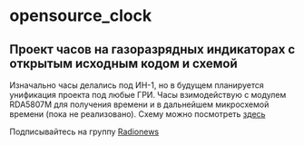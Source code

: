 # opensource_clock
## Проект часов на газоразрядных индикаторах с открытым исходным кодом и схемой

Изначально часы делались под ИН-1, но в будущем планируется унификация проекта под любые ГРИ. Часы взимодействую с модулем RDA5807M для получения времени и в дальнейшем микросхемой времени (пока не реализовано).
Схему можно посмотреть [здесь](https://easyeda.com/naym1993/RDS_Clock_lamp)

Подписывайтесь на группу [Radionews](https://vk.com/bestradionews)
